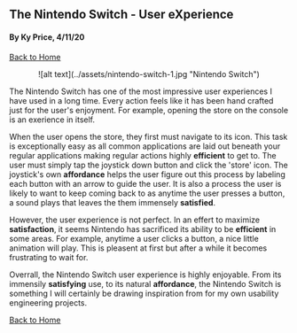 ## The Nintendo Switch - User eXperience
#### By Ky Price, 4/11/20

[Back to Home](../)

<p align="center">
  ![alt text](../assets/nintendo-switch-1.jpg "Nintendo Switch")
</p>

The Nintendo Switch has one of the most impressive user experiences I have used in a long time. Every action feels like it has been hand crafted just for the user's enjoyment. For example, opening the store on the console is an exerience in itself.

When the user opens the store, they first must navigate to its icon. This task is exceptionally easy as all common applications are laid out beneath your regular applications making regular actions highly **efficient** to get to. The user must simply tap the joystick down button and click the 'store' icon. The joystick's own **affordance** helps the user figure out this process by labeling each button with an arrow to guide the user. It is also a process the user is likely to want to keep coming back to as anytime the user presses a button, a sound plays that leaves the them immensely **satisfied**. 

However, the user experience is not perfect. In an effert to maximize **satisfaction**, it seems Nintendo has sacrificed its ability to be **efficient** in some areas. For example, anytime a user clicks a button, a nice little animation will play. This is pleasent at first but after a while it becomes frustrating to wait for. 

Overrall, the Nintendo Switch user experience is highly enjoyable. From its immensily **satisfying** use, to its natural **affordance**, the Nintendo Switch is something I will certainly be drawing inspiration from for my own usability engineering projects.

[Back to Home](../)
